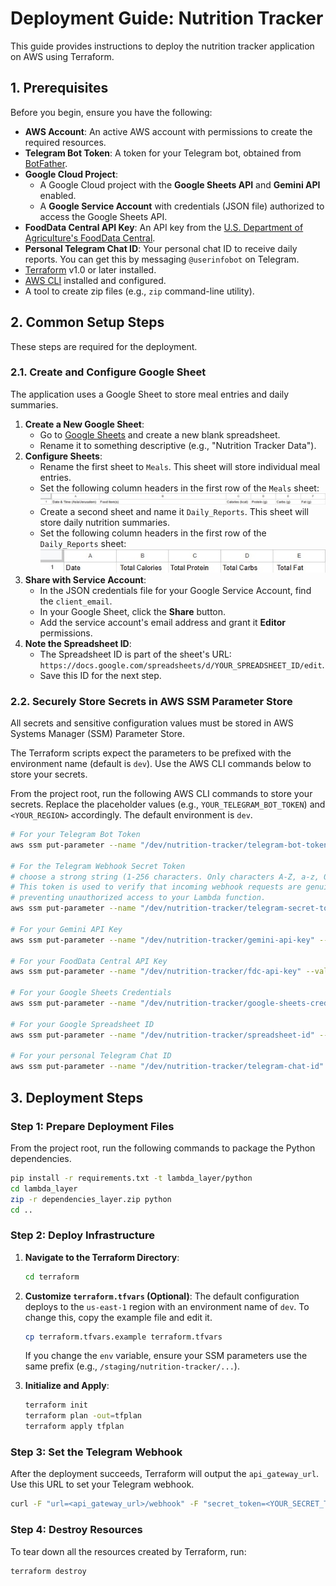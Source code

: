 # Deployment Guide: Nutrition Tracker

This guide provides instructions to deploy the nutrition tracker application on AWS using Terraform.

## 1. Prerequisites

Before you begin, ensure you have the following:

- **AWS Account**: An active AWS account with permissions to create the required resources.
- **Telegram Bot Token**: A token for your Telegram bot, obtained from [BotFather](https://t.me/botfather).
- **Google Cloud Project**:
    - A Google Cloud project with the **Google Sheets API** and **Gemini API** enabled.
    - A **Google Service Account** with credentials (JSON file) authorized to access the Google Sheets API.
- **FoodData Central API Key**: An API key from the [U.S. Department of Agriculture's FoodData Central](https://fdc.nal.usda.gov/api-key-signup.html).
- **Personal Telegram Chat ID**: Your personal chat ID to receive daily reports. You can get this by messaging `@userinfobot` on Telegram.
- [Terraform](https://learn.hashicorp.com/tutorials/terraform/install-cli) v1.0 or later installed.
- [AWS CLI](https://docs.aws.amazon.com/cli/latest/userguide/cli-chap-install.html) installed and configured.
- A tool to create zip files (e.g., `zip` command-line utility).

## 2. Common Setup Steps

These steps are required for the deployment.

### 2.1. Create and Configure Google Sheet

The application uses a Google Sheet to store meal entries and daily summaries.

1.  **Create a New Google Sheet**:
    *   Go to [Google Sheets](https://sheets.new) and create a new blank spreadsheet.
    *   Rename it to something descriptive (e.g., "Nutrition Tracker Data").
2.  **Configure Sheets**:
    *   Rename the first sheet to `Meals`. This sheet will store individual meal entries.
    *   Set the following column headers in the first row of the `Meals` sheet:
        ![Sheet-set-columns](./images/set-sheet-meals.png)
    *   Create a second sheet and name it `Daily_Reports`. This sheet will store daily nutrition summaries.
    *   Set the following column headers in the first row of the `Daily_Reports` sheet:
        ![sheet-set-columns](./images/set-sheet-reports.png)
3.  **Share with Service Account**:
    *   In the JSON credentials file for your Google Service Account, find the `client_email`.
    *   In your Google Sheet, click the **Share** button.
    *   Add the service account's email address and grant it **Editor** permissions.
4.  **Note the Spreadsheet ID**:
    *   The Spreadsheet ID is part of the sheet's URL: `https://docs.google.com/spreadsheets/d/YOUR_SPREADSHEET_ID/edit`.
    *   Save this ID for the next step.

### 2.2. Securely Store Secrets in AWS SSM Parameter Store

All secrets and sensitive configuration values must be stored in AWS Systems Manager (SSM) Parameter Store.

The Terraform scripts expect the parameters to be prefixed with the environment name (default is `dev`). Use the AWS CLI commands below to store your secrets.

From the project root, run the following AWS CLI commands to store your secrets. Replace the placeholder values (e.g., `YOUR_TELEGRAM_BOT_TOKEN`) and `<YOUR_REGION>` accordingly. The default environment is `dev`.

```bash
# For your Telegram Bot Token
aws ssm put-parameter --name "/dev/nutrition-tracker/telegram-bot-token" --value "YOUR_TELEGRAM_BOT_TOKEN" --type "SecureString" --region <YOUR_REGION>

# For the Telegram Webhook Secret Token 
# choose a strong string (1-256 characters. Only characters A-Z, a-z, 0-9, _ and - are allowed.)
# This token is used to verify that incoming webhook requests are genuinely from Telegram,
# preventing unauthorized access to your Lambda function.
aws ssm put-parameter --name "/dev/nutrition-tracker/telegram-secret-token" --value "YOUR_SECRET_TOKEN" --type "SecureString" --region <YOUR_REGION>

# For your Gemini API Key
aws ssm put-parameter --name "/dev/nutrition-tracker/gemini-api-key" --value "YOUR_GEMINI_API_KEY" --type "SecureString" --region <YOUR_REGION>

# For your FoodData Central API Key
aws ssm put-parameter --name "/dev/nutrition-tracker/fdc-api-key" --value "YOUR_FDC_API_KEY" --type "SecureString" --region <YOUR_REGION>

# For your Google Sheets Credentials
aws ssm put-parameter --name "/dev/nutrition-tracker/google-sheets-credentials" --value file://"<PATH_TO_JSON>" --type "SecureString" --region <YOUR_REGION>

# For your Google Spreadsheet ID
aws ssm put-parameter --name "/dev/nutrition-tracker/spreadsheet-id" --value "YOUR_SPREADSHEET_ID" --type "SecureString" --region <YOUR_REGION>

# For your personal Telegram Chat ID
aws ssm put-parameter --name "/dev/nutrition-tracker/telegram-chat-id" --value "YOUR_TELEGRAM_CHAT_ID" --type "SecureString" --region <YOUR_REGION>
```

## 3. Deployment Steps

### Step 1: Prepare Deployment Files

From the project root, run the following commands to package the Python dependencies.

```bash
pip install -r requirements.txt -t lambda_layer/python
cd lambda_layer
zip -r dependencies_layer.zip python
cd ..
```

### Step 2: Deploy Infrastructure

1.  **Navigate to the Terraform Directory**:
    ```bash
    cd terraform
    ```

2.  **Customize `terraform.tfvars` (Optional)**:
    The default configuration deploys to the `us-east-1` region with an environment name of `dev`. To change this, copy the example file and edit it.
    ```bash
    cp terraform.tfvars.example terraform.tfvars
    ```
    If you change the `env` variable, ensure your SSM parameters use the same prefix (e.g., `/staging/nutrition-tracker/...`).

3.  **Initialize and Apply**:
    ```bash
    terraform init
    terraform plan -out=tfplan
    terraform apply tfplan
    ```

### Step 3: Set the Telegram Webhook

After the deployment succeeds, Terraform will output the `api_gateway_url`. Use this URL to set your Telegram webhook.

```bash
curl -F "url=<api_gateway_url>/webhook" -F "secret_token=<YOUR_SECRET_TOKEN>" https://api.telegram.org/bot<YOUR_TELEGRAM_BOT_TOKEN>/setWebhook
```

### Step 4: Destroy Resources

To tear down all the resources created by Terraform, run:
```bash
terraform destroy
```